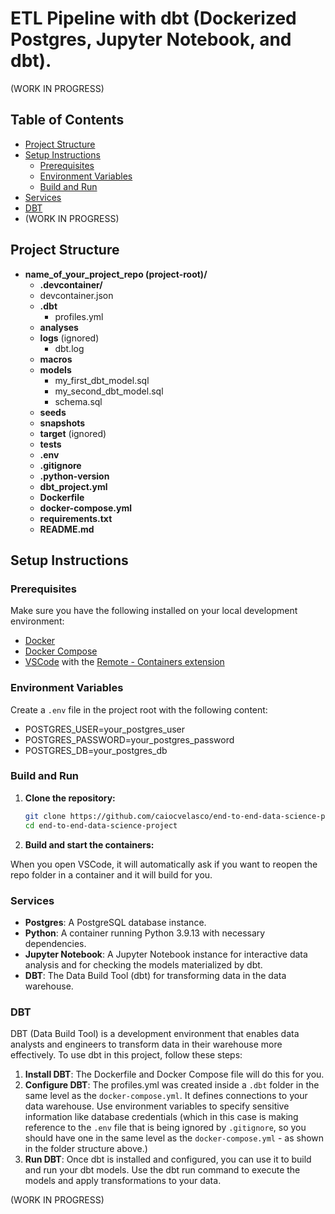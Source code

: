 # ETL Pipeline with dbt (Dockerized Postgres, Jupyter Notebook, and dbt).

(WORK IN PROGRESS)

## Table of Contents

- [Project Structure](#project-structure)
- [Setup Instructions](#setup-instructions)
  - [Prerequisites](#prerequisites)
  - [Environment Variables](#environment-variables)
  - [Build and Run](#build-and-run)
- [Services](#services)
- [DBT](#dbt)
- (WORK IN PROGRESS)

## Project Structure

- **name_of_your_project_repo (project-root)/**
    - **.devcontainer/**
    - devcontainer.json
    - **.dbt**
      - profiles.yml
    - **analyses**
    - **logs** (ignored)
      - dbt.log
    - **macros**
    - **models**
      - my_first_dbt_model.sql
      - my_second_dbt_model.sql
      - schema.sql
    - **seeds**
    - **snapshots**
    - **target** (ignored)
    - **tests**
    - **.env**
    - **.gitignore**
    - **.python-version**
    - **dbt_project.yml**
    - **Dockerfile**
    - **docker-compose.yml**
    - **requirements.txt**
    - **README.md**

## Setup Instructions

### Prerequisites

Make sure you have the following installed on your local development environment:

- [Docker](https://www.docker.com/get-started)
- [Docker Compose](https://docs.docker.com/compose/install/)
- [VSCode](https://code.visualstudio.com/) with the [Remote - Containers extension](https://marketplace.visualstudio.com/items?itemName=ms-vscode-remote.remote-containers)

### Environment Variables

Create a `.env` file in the project root with the following content:

- POSTGRES_USER=your_postgres_user
- POSTGRES_PASSWORD=your_postgres_password
- POSTGRES_DB=your_postgres_db

### Build and Run

1. **Clone the repository:**

   ```bash
   git clone https://github.com/caiocvelasco/end-to-end-data-science-project.git
   cd end-to-end-data-science-project

2. **Build and start the containers:**

  When you open VSCode, it will automatically ask if you want to reopen the repo folder in a container and it will build for you.

### Services

- **Postgres**: A PostgreSQL database instance.
- **Python**: A container running Python 3.9.13 with necessary dependencies.
- **Jupyter Notebook**: A Jupyter Notebook instance for interactive data analysis and for checking the models materialized by dbt.
- **DBT**: The Data Build Tool (dbt) for transforming data in the data warehouse.

### DBT

  DBT (Data Build Tool) is a development environment that enables data analysts and engineers to transform data in their warehouse more effectively. To use dbt in this project, follow these steps:

1. **Install DBT**: The Dockerfile and Docker Compose file will do this for you.
2. **Configure DBT**: The profiles.yml was created inside a `.dbt` folder in the same level as the `docker-compose.yml`. It defines connections to your data warehouse. Use environment variables to specify sensitive information like database credentials (which in this case is making reference to the `.env` file that is being ignored by `.gitignore`, so you should have one in the same level as the `docker-compose.yml` - as shown in the folder structure above.)
3. **Run DBT**: Once dbt is installed and configured, you can use it to build and run your dbt models. Use the dbt run command to execute the models and apply transformations to your data.

(WORK IN PROGRESS)